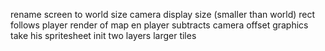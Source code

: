 rename
    screen to world size
camera
    display size (smaller than world)
    rect
    follows player
    render of map en player subtracts camera offset
graphics
    take his spritesheet
    init two layers
    larger tiles

